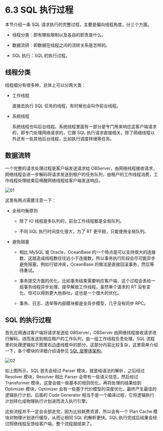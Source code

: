 # 6.3 SQL 执行过程

本节介绍一条 SQL 请求执行的完整过程，主要是偏向线程角度，分三个方面。

- 线程分类：即有哪些限制以及各自的职责是什么。

- 数据流转：即数据在线程之间的流转关系是怎样的。

- SQL 执行：SQL 的执行过程。

## 线程分类

线程细分有很多种，总体上可以分两大类：

- 工作线程

  直接去执行 SQL 任务的线程，有时候也会叫作前台线程。

- 系统线程

  系统线程也叫后台线程。系统线程里面有一部分是专门用来响应这客户端请求的，即专门处理网络请求的，它跟 SQL 执行请求直接相关。除了网络线程以外还有一些其他后台线程，比如执行调度转储等任务。

## 数据流转

一个完整的请求处理过程是客户端发送请求给 OBServer，由网络线程接收请求，网络线程会进一步解码将请求发送到租户的任务队列，由租户的工作线程消费，工作线程处理结束后唤醒网络线程给客户端发送响应。

![01](https://obbusiness-private.oss-cn-shanghai.aliyuncs.com/doc/img/kernel-advanced/V1.0.0/zh-CN/6.memory-frame/4.sql-execution-process-01.png)

这里有两点需要注意一下：

- 全局均衡原则

  - 除了 IO 线程是多队列的，前台工作线程都是全局队列。

  - 不同 SQL 执行时间变化很大，为了 RT 更平稳，只能使用全局队列。

- 避免阻塞

  - 相比 MySQL 或 Oracle，OceanBase 的一个特点是可以支持很大的连接数，这就造成线程数往往远小于连接数，所以事务执行阶段会尽可能异步避免阻塞。例如行锁冲突，OceanBase 的做法是直接回滚事务，然后等待重试。

  - 事务提交方面的优化，比如事务结束需要响应客户端，这个过程会丢给一组事务线程异步处理，提早解放工作线程，虽然单个请求的 RT 没有变化，但可以得到更大地吞吐，这也是一个很大的优化。

  - 事务、日志、选举等内部模块都是全异步模型，几乎没有同步 RPC。

## SQL 的执行过程

首先应用通过客户端将请求发送给 OBServer，OBServer 由网络线程接收请求进行解码，进而发送到相应租户的工作队列，由一组工作线程负责处理。SQL 流程里的处理逻辑如下图里右边虚线框中的部分，这部分内容比较复杂，这里简单介绍一下，各个模块的详细介绍请参见 [SQL 层整体架构](https://www.oceanbase.com/docs/community-developer-quickstart-0000000000717679)。

![02](https://obbusiness-private.oss-cn-shanghai.aliyuncs.com/doc/img/kernel-advanced/V1.0.0/zh-CN/6.memory-frame/4.sql-execution-process-02.png)

如上图所示，SQL 首先会经过 Parser 模块，就是纯语法的解析，之后经过 Resolver 模块，Resolver 相比 Parser 会带有一些语义信息，然后经过 Transformer 模块，这里会做一些基本的规则优化，再将处理的结果给到 Optimizer 模块，Optimizer 会有一些基于代价模型的深度优化，最终产生最佳的逻辑执行计划，后面的 Code Generator 相当于是一个编译过程，它将逻辑执行计划转化成物理执行计划进而流入执行引擎。

这些流程并不一定会全部走完，因为比较耗费资源，所以会有一个 Plan Cache 模块对物理计划进行缓存，从而让相同 SQL 的解析更快。SQL 执行完成后结果会经过网络线程反馈给客户端，整个流程就结束了。
